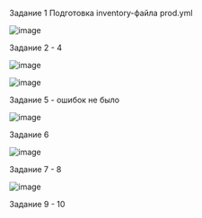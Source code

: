 Задание 1 Подготовка inventory-файла prod.yml

![image](https://github.com/user-attachments/assets/b3e6551d-e2de-4683-a356-6b14957495bb)

Задание 2 - 4

![image](https://github.com/user-attachments/assets/19070b83-7cfc-40cb-be57-f6cb6e03d8ae)

![image](https://github.com/user-attachments/assets/ff82a376-61fa-48a7-9e15-6171e0d4c7f5)

Задание 5 - ошибок не было

![image](https://github.com/user-attachments/assets/e36e8303-6389-4ded-9c12-588b625318c7)

Задание 6

![image](https://github.com/user-attachments/assets/3fbb5579-b626-407e-a96b-1501137b24ab)

Задание 7 - 8

![image](https://github.com/user-attachments/assets/468e1b5a-d540-4c69-b018-e1d7f0abc97f)

Задание 9 - 10
